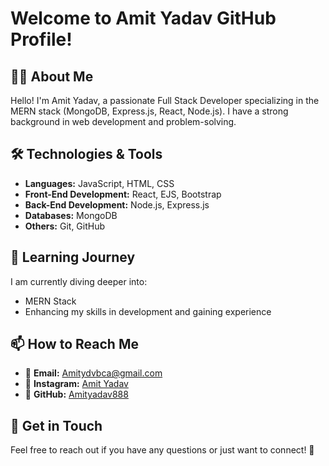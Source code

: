 

# Welcome to Amit Yadav GitHub Profile!

## 👨‍💻 About Me

Hello! I'm Amit Yadav, a passionate Full Stack Developer specializing in the MERN stack (MongoDB, Express.js, React, Node.js). I have a strong background in web development and problem-solving.

## 🛠️ Technologies & Tools

- **Languages:** JavaScript, HTML, CSS  
- **Front-End Development:** React, EJS, Bootstrap  
- **Back-End Development:** Node.js, Express.js  
- **Databases:** MongoDB  
- **Others:** Git, GitHub  

## 🌱 Learning Journey

I am currently diving deeper into:  

- MERN Stack  
- Enhancing my skills in development and gaining experience  

## 📫 How to Reach Me

- 📧 **Email:** [Amitydvbca@gmail.com](mailto:Amitydvbca@gmail.com)  
- 📸 **Instagram:** [Amit Yadav](https://www.instagram.com/amit_100_/)  
- 🐙 **GitHub:** [Amityadav888](https://github.com/Amityadav888)  

## 💬 Get in Touch  

Feel free to reach out if you have any questions or just want to connect! 🚀  

